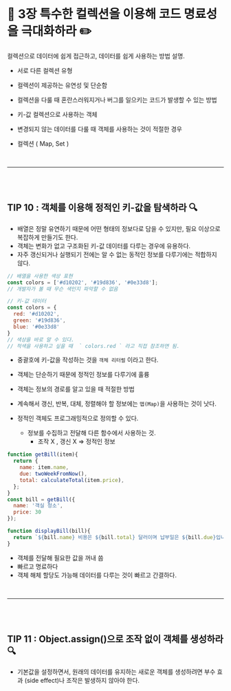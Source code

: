 # 📖 3장 특수한 컬렉션을 이용해 코드 명료성을 극대화하라 ✏️

컬렉션으로 데이터에 쉽게 접근하고, 데이터를 쉽게 사용하는 방법 설명. 

- 서로 다른 컬렉션 유형
- 컬렉션이 제공하는 유연성 및 단순함
- 컬렉션을 다룰 때 혼란스러워지거나 버그를 일으키는 코드가 발생할 수 있는 방법 

- 키-값 컬렉션으로 사용하는 객체
- 변경되지 않는 데이터를 다룰 때 객체를 사용하는 것이 적절한 경우

- 컬렉션 ( Map, Set )

<br>

***
<br><br>

## TIP 10 : 객체를 이용해 정적인 키-값을 탐색하라 🔍

- 배열은 정말 유연하기 때문에 어떤 형태의 정보다로 담을 수 있지만, 필요 이상으로 복잡하게 만들기도 한다. 
- 객체는 변화가 없고 구조화된 키-값 데이터를 다루는 경우에 유용하다.
- 자주 갱신되거나 실행되기 전에는 알 수 없는 동적인 정보를 다루기에는 적합하지 않다. 

```js
// 배열을 사용한 색상 표현
const colors = ['#d10202', '#19d836', '#0e33d8'];
// 개발자가 볼 때 무슨 색인지 파악할 수 없음 

// 키-값 데이터
const colors = {
  red: '#d10202',
  green: '#19d836',
  blue: '#0e33d8'
}
// 색상을 바로 알 수 있다.
// 적색을 사용하고 싶을 때  ` colors.red ` 라고 직접 참조하면 됨.
```
- 중괄호에 키-값을 작성하는 것을 `객체 리터럴` 이라고 한다. 
- 객체는 단순하기 때문에 정적인 정보를 다루기에 훌륭
- 객체는 정보의 경로를 알고 있을 때 적절한 방법

- 계속해서 갱신, 반복, 대체, 정렬해야 할 정보에는 `맵(Map)`을 사용하는 것이 낫다.    

- 정적인 객체도 프로그래밍적으로 정의할 수 있다.
  - 정보를 수집하고 전달해 다른 함수에서 사용하는 것. 
    - 조작 X , 갱신 X => 정적인 정보

```js
function getBill(item){
  return {
    name: item.name,
    due: twoWeekFromNow(),
    total: calculateTotal(item.price),
  };
}
const bill = getBill({
  name: '객실 청소',
  price: 30
});

function displayBill(bill){
  return `${bill.name} 비용은 ${bill.total} 달러이며 납부일은 ${bill.due}입니다.`;
}
```
- 객체를 전달해 필요한 값을 꺼내 씀
- 빠르고 명료하다
- 객체 해체 할당도 가능해 데이터를 다루는 것이 빠르고 간결하다. 

<br>

***
<br><br>

## TIP 11 : Object.assign()으로 조작 없이 객체를 생성하라 🔍

- 기본값을 설정하면서, 원래의 데이터를 유지하는 새로운 객체를 생성하려면 부수 효과 (side effect)나 조작은 발생하지 않아야 한다. 




